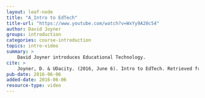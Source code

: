 ```yaml
---
layout: leaf-node
title: "A_Intro to EdTech"
title-url: "https://www.youtube.com/watch?v=WxYy9A20c54"
author: David Joyner
groups: introduction
categories: course-introduction
topics: intro-video
summary: >
    David Joyner introduces Educational Technology.
cite: >
    Joyner, D. & UDacity. (2016, June 6). Intro to EdTech. Retrieved from https://www.youtube.com/watch?v=WxYy9A20c54
pub-date: 2016-06-06
added-date: 2016-06-06
resource-type: video
---
```

